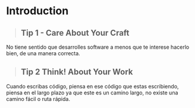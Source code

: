 # Introduction

> ## Tip 1 - Care About Your Craft

No tiene sentido que desarrolles software a menos que te interese hacerlo bien, de una manera correcta.

> ## Tip 2 Think! About Your Work

Cuando escribas código, piensa en ese código que estas escribiendo, piensa en el largo plazo ya que este es un camino largo, no existe una camino fácil o ruta rápida.
